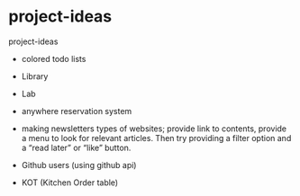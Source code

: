 # project-ideas
project-ideas

* colored todo lists
* Library
* Lab
* anywhere reservation system
* making newsletters types of websites; provide link to contents, provide a menu to look for relevant articles. Then try providing a filter option and a “read later” or “like” button.

* Github users (using github api)
* KOT (Kitchen Order table)
